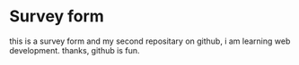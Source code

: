 # Survey form
 this is a survey form and my second repositary on github, i am learning web development. thanks, github is fun. 
